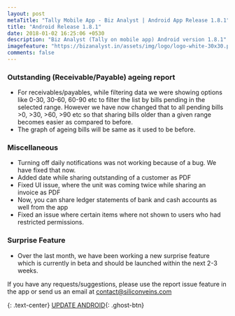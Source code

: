 ```yaml
---
layout: post
metaTitle: "Tally Mobile App - Biz Analyst | Android App Release 1.8.1"
title: "Android Release 1.8.1"
date: 2018-01-02 16:25:06 +0530
description: "Biz Analyst (Tally on mobile app) Android version 1.8.1"
imagefeature: "https://bizanalyst.in/assets/img/logo/logo-white-30x30.png"
comments: false
---
```



### Outstanding (Receivable/Payable) ageing report
- For receivables/payables, while filtering data we were showing options like 0-30, 30-60, 60-90 etc to filter the list by bills pending in the selected range. However we have now changed that to all pending bills >0, >30, >60, >90 etc so that sharing bills older than a given range becomes easier as compared to before.
- The graph of ageing bills will be same as it used to be before.


### Miscellaneous
- Turning off daily notifications was not working because of a bug. We have fixed that now.
- Added date while sharing outstanding of a customer as PDF
- Fixed UI issue, where the unit was coming twice while sharing an invoice as PDF
- Now, you can share ledger statements of bank and cash accounts as well from the app
- Fixed an issue where certain items where not shown to users who had restricted permissions.


### Surprise Feature
- Over the last month, we have been working a new surprise feature which is currently in beta and should be launched within the next 2-3 weeks.


If you have any requests/suggestions, please use the report issue feature in the app or send us an email at contact@siliconveins.com


{: .text-center}
[UPDATE ANDROID](https://play.google.com/store/apps/details?id=in.bizanalyst){: .ghost-btn}

